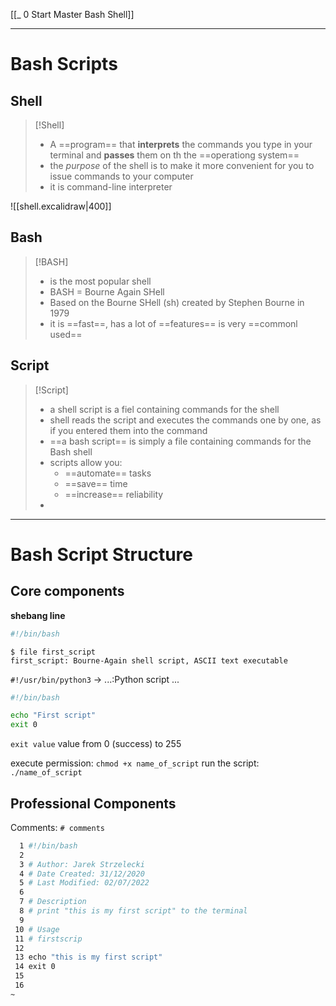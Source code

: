 [[_ 0 Start Master Bash Shell]]


----
# Bash Scripts
## Shell
>[!Shell]
> - A ==program== that **interprets** the commands you type in your terminal and **passes** them on th the ==operationg system== 
> - the *purpose* of the shell is to make it more convenient for you to issue commands to your computer
> - it is command-line interpreter



![[shell.excalidraw|400]]

## Bash
>[!BASH]
> - is the most popular shell
> - BASH = Bourne Again SHell
> - Based on the Bourne SHell (sh) created by Stephen Bourne in 1979
> - it is ==fast==, has a lot of ==features== is very ==commonl used==



## Script
>[!Script]
>- a shell script is a fiel containing commands for the shell
>- shell reads the script and executes the commands one by one, as if you entered them into the command
>- ==a bash script== is simply a file containing commands for the Bash shell
>- scripts allow you:
>	- ==automate== tasks
>	- ==save== time
>	- ==increase== reliability
>- 




----
# Bash Script Structure
## Core components
**shebang line**
```bash script
#!/bin/bash
```

```shell
$ file first_script 
first_script: Bourne-Again shell script, ASCII text executable
```

`#!/usr/bin/python3` -> ...:Python script ...

```bash script
#!/bin/bash

echo "First script"
exit 0
```
`exit value` value from 0 (success) to 255

execute permission: `chmod +x name_of_script`
run the script: `./name_of_script`

## Professional Components
Comments:
`# comments`

```bash
  1 #!/bin/bash
  2 
  3 # Author: Jarek Strzelecki
  4 # Date Created: 31/12/2020
  5 # Last Modified: 02/07/2022
  6 
  7 # Description
  8 # print "this is my first script" to the terminal
  9 
 10 # Usage
 11 # firstscrip
 12 
 13 echo "this is my first script"
 14 exit 0
 15 
 16 
~    
```




